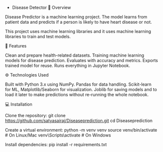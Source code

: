 - Disease Detector 📌 Overview

Disease Predictor is a machine learning project. The model learns from patient data and predicts if a person is likely to have heart disease or not.

This project uses machine learning libraries and it uses machine learning libraries to train and test models.

🚀 Features

Clean and prepare health-related datasets.
Training machine learning models for disease prediction.
Evaluates with accuracy and metrics.
Exports trained model for reuse.
Runs everything in Jupyter Notebook.

⚙️ Technologies Used 

Built with Python 3.x using NumPy.
Pandas for data handling.
Scikit-learn for ML, Matplotlib/Seaborn for visualization.
Joblib for saving models and to load it later to make predictions without re-running the whole notebook.

 💻 Installation 

Clone the repository: git clone https://github.com/satyasairaj/Diseaseprediction.git
cd Diseaseprediction 

Create a virtual environment: python -m venv venv
source venv/bin/activate    # On Linux/Mac
venv\Scripts\activate       # On Windows

Install dependencies: pip install -r requirements.txt









